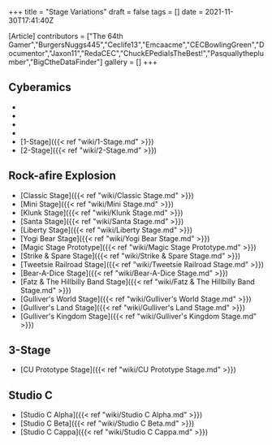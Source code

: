 +++
title = "Stage Variations"
draft = false
tags = []
date = 2021-11-30T17:41:40Z

[Article]
contributors = ["The 64th Gamer","BurgersNuggs445","Ceclife13","Emcaacme","CECBowlingGreen","Documentor","Jaxon11","RedaCEC","ChuckEPediaIsTheBest!","Pasquallytheplumber","BigCtheDataFinder"]
gallery = []
+++
## Cyberamics ##

* 
* 
* 
* 
* [1-Stage]({{< ref "wiki/1-Stage.md" >}})
* [2-Stage]({{< ref "wiki/2-Stage.md" >}})

## Rock-afire Explosion ##

* [Classic Stage]({{< ref "wiki/Classic Stage.md" >}})
* [Mini Stage]({{< ref "wiki/Mini Stage.md" >}})
* [Klunk Stage]({{< ref "wiki/Klunk Stage.md" >}})
* [Santa Stage]({{< ref "wiki/Santa Stage.md" >}})
* [Liberty Stage]({{< ref "wiki/Liberty Stage.md" >}})
* [Yogi Bear Stage]({{< ref "wiki/Yogi Bear Stage.md" >}})
* [Magic Stage Prototype]({{< ref "wiki/Magic Stage Prototype.md" >}})
* [Strike & Spare Stage]({{< ref "wiki/Strike & Spare Stage.md" >}})
* [Tweetsie Railroad Stage]({{< ref "wiki/Tweetsie Railroad Stage.md" >}})
* [Bear-A-Dice Stage]({{< ref "wiki/Bear-A-Dice Stage.md" >}})
* [Fatz & The Hillbilly Band Stage]({{< ref "wiki/Fatz & The Hillbilly Band Stage.md" >}})
* [Gulliver's World Stage]({{< ref "wiki/Gulliver's World Stage.md" >}})
* [Gulliver's Land Stage]({{< ref "wiki/Gulliver's Land Stage.md" >}})
* [Gulliver's Kingdom Stage]({{< ref "wiki/Gulliver's Kingdom Stage.md" >}})

## 3-Stage ##

* [CU Prototype Stage]({{< ref "wiki/CU Prototype Stage.md" >}})

## Studio C ##

* [Studio C Alpha]({{< ref "wiki/Studio C Alpha.md" >}})
* [Studio C Beta]({{< ref "wiki/Studio C Beta.md" >}})
* [Studio C Cappa]({{< ref "wiki/Studio C Cappa.md" >}})